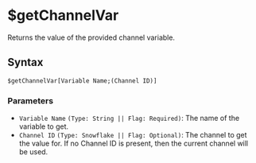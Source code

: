 # $getChannelVar
Returns the value of the provided channel variable.

## Syntax
```
$getChannelVar[Variable Name;(Channel ID)]
```

### Parameters
- `Variable Name` `(Type: String || Flag: Required)`: The name of the variable to get.
- `Channel ID` `(Type: Snowflake || Flag: Optional)`: The channel to get the value for. If no Channel ID is present, then the current channel will be used.
